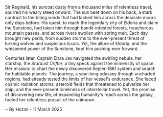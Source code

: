 
Sir Reginald, his surcoat dusty from a thousand miles of relentless travel, spurred his weary steed onward.  The sun beat down on his back, a stark contrast to the biting winds that had lashed him across the desolate moors only days before.  His quest, to reach the legendary city of Eldoria and claim the Sunstone, had taken him through bandit-infested forests, treacherous mountain passes, and across rivers swollen with spring melt.  Each day brought new perils, from sudden storms to the ever-present threat of lurking wolves and suspicious locals.  Yet, the allure of Eldoria, and the whispered power of the Sunstone, kept him pushing ever forward.


Centuries later, Captain Elara Jax navigated the swirling nebula, her starship, the *Stardust Drifter*, a tiny speck against the immensity of space.  Her mission: to chart the newly discovered Kepler-186f system and search for habitable planets.  The journey, a year-long odyssey through uncharted regions, had already tested the limits of her vessel's endurance.  She faced cosmic radiation storms, asteroid fields that threatened to pulverize her ship, and the ever-present loneliness of interstellar travel. Yet, the promise of discovering new life, of expanding humanity's reach across the galaxy, fueled her relentless pursuit of the unknown.

~ By Hozmi - 11 March 2025
